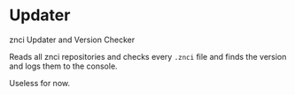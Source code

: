 # Updater

znci Updater and Version Checker

Reads all znci repositories and checks every `.znci` file and finds the version and logs them to the console.

Useless for now.